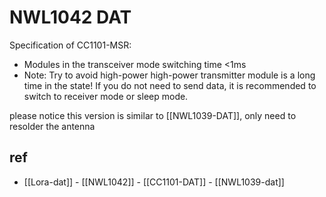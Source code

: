 
# NWL1042 DAT





Specification of CC1101-MSR:
- Modules in the transceiver mode switching time <1ms
- Note: Try to avoid high-power high-power transmitter module is a long time in the state! If you do not need to send data, it is recommended to switch to receiver mode or sleep mode.


please notice this version is similar to [[NWL1039-DAT]], only need to resolder the antenna 


## ref 

- [[Lora-dat]] - [[NWL1042]] - [[CC1101-DAT]] - [[NWL1039-dat]]



